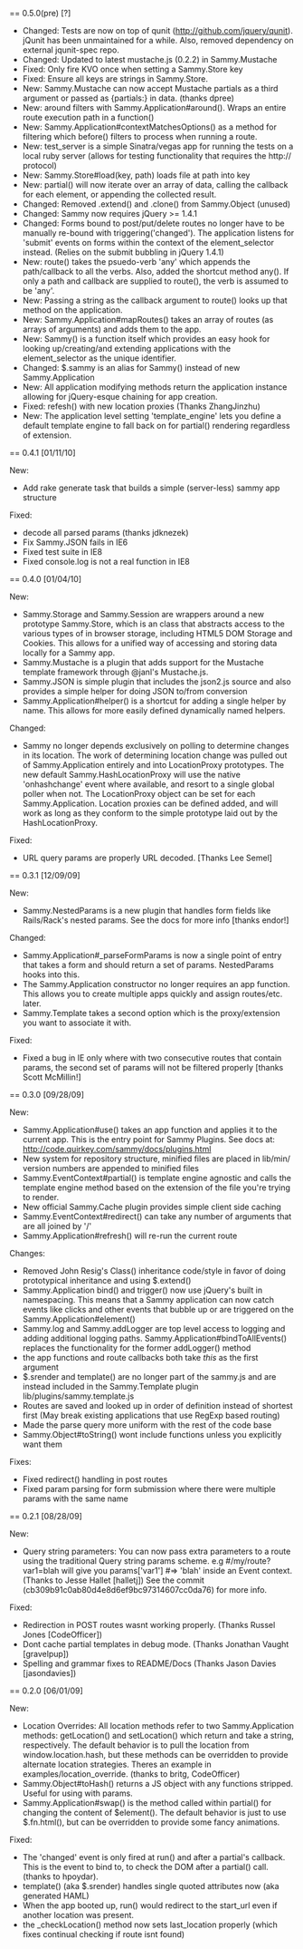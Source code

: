 == 0.5.0(pre) [?]

- Changed: Tests are now on top of qunit (http://github.com/jquery/qunit). jQunit has been unmaintained for a while. Also, removed dependency on external
jqunit-spec repo.
- Changed: Updated to latest mustache.js (0.2.2) in Sammy.Mustache
- Fixed: Only fire KVO once when setting a Sammy.Store key
- Fixed: Ensure all keys are strings in Sammy.Store.
- New: Sammy.Mustache can now accept Mustache partials as a third argument or passed as {partials:} in data. (thanks dpree)
- New: around filters with Sammy.Application#around(). Wraps an entire route execution path in a function()
- New: Sammy.Application#contextMatchesOptions() as a method for filtering which before() filters to process when running a route.
- New: test_server is a simple Sinatra/vegas app for running the tests on a local ruby server (allows for testing functionality that requires the http:// protocol)
- New: Sammy.Store#load(key, path) loads file at path into key
- New:  partial() will now iterate over an array of data, calling the callback for each element, or appending the collected result.
- Changed: Removed .extend() and .clone() from Sammy.Object (unused)
- Changed: Sammy now requires jQuery >= 1.4.1
- Changed: Forms bound to post/put/delete routes no longer have to be manually re-bound with triggering('changed'). The application listens for 'submit' events on forms within the context of the element_selector instead. (Relies on the submit bubbling in jQuery 1.4.1)
- New: route() takes the psuedo-verb 'any' which appends the path/callback to all the verbs. Also, added the shortcut method any(). If only a path and callback are supplied to route(), the verb is assumed to be 'any'.
- New: Passing a string as the callback argument to route() looks up that method on the application.
- New: Sammy.Application#mapRoutes() takes an array of routes (as arrays of arguments) and adds them to the app.
- New: Sammy() is a function itself which provides an easy hook for looking up/creating/and extending applications with the element_selector as the unique identifier.
- Changed: $.sammy is an alias for Sammy() instead of new Sammy.Application
- New: All application modifying methods return the application instance allowing for jQuery-esque chaining for app creation.
- Fixed: refesh() with new location proxies (Thanks ZhangJinzhu)
- New: The application level setting 'template_engine' lets you define a default template engine to fall back on for partial() rendering regardless of extension.

== 0.4.1 [01/11/10]

New:
- Add rake generate task that builds a simple (server-less) sammy app structure

Fixed:
- decode all parsed params (thanks jdknezek)
- Fix Sammy.JSON fails in IE6
- Fixed test suite in IE8
- Fixed console.log is not a real function in IE8

== 0.4.0 [01/04/10]

New:
- Sammy.Storage and Sammy.Session are wrappers around a new prototype Sammy.Store, which is an class that abstracts access to the various types of in browser storage, including HTML5 DOM Storage and Cookies. This allows for a unified way of accessing and storing data locally for a Sammy app.
- Sammy.Mustache is a plugin that adds support for the Mustache template framework through @janl's Mustache.js.
- Sammy.JSON is simple plugin that includes the json2.js source and also provides a simple helper for doing JSON to/from conversion
- Sammy.Application#helper() is a shortcut for adding a single helper by name. This allows for more easily defined dynamically named helpers.

Changed:
- Sammy no longer depends exclusively on polling to determine changes in its location. The work of determining location change was pulled out of Sammy.Application entirely and into LocationProxy prototypes. The new default Sammy.HashLocationProxy will use the native 'onhashchange' event where available, and resort to a single global poller when not. The LocationProxy object can be set for each Sammy.Application. Location proxies can be defined added, and will work as long as they conform to the simple prototype laid out by the HashLocationProxy.

Fixed:
- URL query params are properly URL decoded. [Thanks  Lee Semel]

== 0.3.1 [12/09/09]

New: 
 - Sammy.NestedParams is a new plugin that handles form fields like Rails/Rack's nested params. See the docs for more info [thanks endor!]
 
Changed:
  - Sammy.Application#_parseFormParams is now a single point of entry that takes a form and should return a set of params. NestedParams hooks into this.
  - The Sammy.Application constructor no longer requires an app function. This allows you to create multiple apps quickly and assign routes/etc. later.
  - Sammy.Template takes a second option which is the proxy/extension you want to associate it with.
  
Fixed:
  - Fixed a bug in IE only where with two consecutive routes that contain params, the second set of params will not be filtered properly [thanks Scott McMillin!]
  

== 0.3.0 [09/28/09]

New:
  - Sammy.Application#use() takes an app function and applies it to the current app. This is the entry point for Sammy Plugins. See docs at: http://code.quirkey.com/sammy/docs/plugins.html
  - New system for repository structure, minified files are placed in lib/min/ version numbers are appended to minified files
  - Sammy.EventContext#partial() is template engine agnostic and calls the template engine method based on the extension of the file you're trying to render.
  - New official Sammy.Cache plugin provides simple client side caching
  - Sammy.EventContext#redirect() can take any number of arguments that are all joined by '/'
  - Sammy.Application#refresh() will re-run the current route
  
Changes:
  - Removed John Resig's Class() inheritance code/style in favor of doing prototypical inheritance and using $.extend()
  - Sammy.Application bind() and trigger() now use jQuery's built in namespacing. This means that a Sammy application can now catch events like clicks and other events that bubble up or are triggered on the Sammy.Application#element() 
  - Sammy.log and Sammy.addLogger are top level access to logging and adding additional logging paths. Sammy.Application#bindToAllEvents() replaces the functionality for the former addLogger() method
  - the app functions and route callbacks both take _this_ as the first argument
  - $.srender and template() are no longer part of the sammy.js and are instead included in the Sammy.Template plugin lib/plugins/sammy.template.js
  - Routes are saved and looked up in order of definition instead of shortest first (May break existing applications that use RegExp based routing)
  - Made the parse query more uniform with the rest of the code base
  - Sammy.Object#toString() wont include functions unless you explicitly want them
  
Fixes:
  - Fixed redirect() handling in post routes
  - Fixed param parsing for form submission where there were multiple params with the same name

== 0.2.1 [08/28/09]

New:
  - Query string parameters: You can now pass extra parameters to a route using the traditional Query string params scheme. e.g #/my/route?var1=blah will give you params['var1'] #=> 'blah' inside an Event context. (Thanks to Jesse Hallet [halletj]) See the commit (cb309b91c0ab80d4e8d6ef9bc97314607cc0da76) for more info.

Fixed:
  - Redirection in POST routes wasnt working properly. (Thanks Russel Jones [CodeOfficer])
  - Dont cache partial templates in debug mode. (Thanks Jonathan Vaught [gravelpup])
  - Spelling and grammar fixes to README/Docs (Thanks Jason Davies [jasondavies])
  

== 0.2.0 [06/01/09]

New:
  - Location Overrides: All location methods refer to two Sammy.Application methods: getLocation() and setLocation() which return and take a string, respectively. The default behavior is to pull the location from window.location.hash, but these methods can be overridden to provide alternate location strategies. Theres an example in examples/location_override. (thanks to britg, CodeOfficer) 
  - Sammy.Object#toHash() returns a JS object with any functions stripped. Useful for using with params.
  - Sammy.Application#swap() is the method called within partial() for changing the content of $element(). The default behavior is just to use $.fn.html(), but can be overridden to provide some fancy animations.
  
Fixed:
  - The 'changed' event is only fired at run() and after a partial's callback. This is the event to bind to, to check the DOM after a partial() call. (thanks to hpoydar).
  - template() (aka $.srender) handles single quoted attributes now (aka generated HAML)
  - When the app booted up, run() would redirect to the start_url even if another location was present.
  - the _checkLocation() method now sets last_location properly (which fixes continual checking if route isnt found)